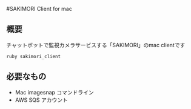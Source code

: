 #SAKIMORI Client for mac

## 概要

チャットボットで監視カメラサービスする「SAKIMORI」のmac clientです

```
ruby sakimori_client

```


## 必要なもの

* Mac imagesnap コマンドライン
* AWS SQS アカウント
